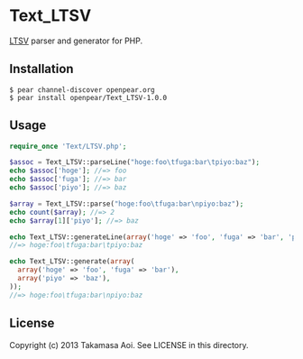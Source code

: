  Text_LTSV
===

[LTSV](http://ltsv.org/) parser and generator for PHP.


 Installation
---

```
$ pear channel-discover openpear.org
$ pear install openpear/Text_LTSV-1.0.0
```


 Usage
---

```php
require_once 'Text/LTSV.php';

$assoc = Text_LTSV::parseLine("hoge:foo\tfuga:bar\tpiyo:baz");
echo $assoc['hoge']; //=> foo
echo $assoc['fuga']; //=> bar
echo $assoc['piyo']; //=> baz

$array = Text_LTSV::parse("hoge:foo\tfuga:bar\npiyo:baz");
echo count($array); //=> 2
echo $array[1]['piyo']; //=> baz

echo Text_LTSV::generateLine(array('hoge' => 'foo', 'fuga' => 'bar', 'piyo' => 'baz'));
//=> hoge:foo\tfuga:bar\tpiyo:baz

echo Text_LTSV::generate(array(
  array('hoge' => 'foo', 'fuga' => 'bar'),
  array('piyo' => 'baz'),
));
//=> hoge:foo\tfuga:bar\npiyo:baz
```


 License
---
Copyright (c) 2013 Takamasa Aoi. See LICENSE in this directory.
